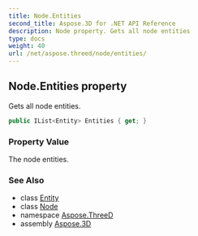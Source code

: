 ```yaml
---
title: Node.Entities
second_title: Aspose.3D for .NET API Reference
description: Node property. Gets all node entities
type: docs
weight: 40
url: /net/aspose.threed/node/entities/
---
```

## Node.Entities property

Gets all node entities.

```csharp
public IList<Entity> Entities { get; }
```

### Property Value

The node entities.

### See Also

* class [Entity](../../entity/)
* class [Node](../)
* namespace [Aspose.ThreeD](../../node/)
* assembly [Aspose.3D](../../../)


